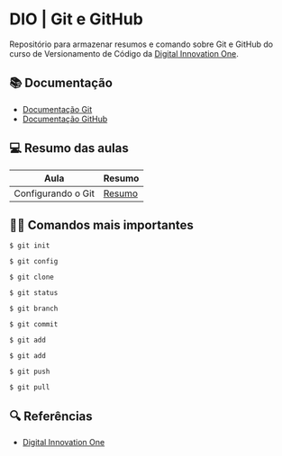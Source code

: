 # DIO | Git e GitHub

Repositório para armazenar resumos e comando sobre Git e GitHub do curso de Versionamento de Código da [Digital Innovation One](https://www.dio.me/).

## 📚 Documentação 
- [Documentação Git](https://git-scm.com/doc)
- [Documentação GitHub](https://docs.github.com/)

## 💻 Resumo das aulas
| Aula | Resumo |
| ---- | ------ |
| Configurando o Git | [Resumo]() |

## 👩‍💻 Comandos mais importantes

```
$ git init
```
```
$ git config 
```
```
$ git clone 
```
```
$ git status
```
```
$ git branch
```
```
$ git commit
```
```
$ git add
```
```
$ git add
```
```
$ git push
```
```
$ git pull
```
## 🔍 Referências
- [Digital Innovation One](https://www.dio.me/)
